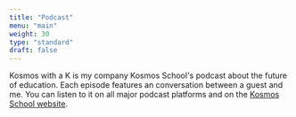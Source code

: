 ```yaml
---
title: "Podcast"
menu: "main"
weight: 30
type: "standard"
draft: false
---
```


Kosmos with a K is my company Kosmos School's podcast about the future of education. Each episode features an conversation between a guest and me. You can listen to it on all major podcast platforms and on the [Kosmos School website](https://kosmosschool.com/podcast/).